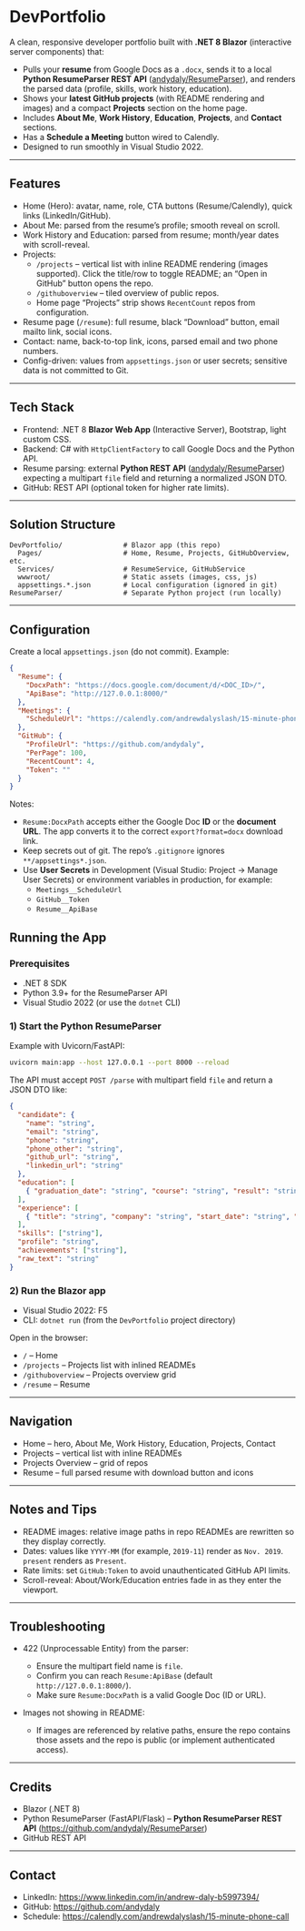 # DevPortfolio

A clean, responsive developer portfolio built with **.NET 8 Blazor** (interactive server components) that:

- Pulls your **resume** from Google Docs as a `.docx`, sends it to a local **Python ResumeParser REST API** ([andydaly/ResumeParser](https://github.com/andydaly/ResumeParser)), and renders the parsed data (profile, skills, work history, education).
- Shows your **latest GitHub projects** (with README rendering and images) and a compact **Projects** section on the home page.
- Includes **About Me**, **Work History**, **Education**, **Projects**, and **Contact** sections.
- Has a **Schedule a Meeting** button wired to Calendly.
- Designed to run smoothly in Visual Studio 2022.

---

## Features

- Home (Hero): avatar, name, role, CTA buttons (Resume/Calendly), quick links (LinkedIn/GitHub).
- About Me: parsed from the resume’s profile; smooth reveal on scroll.
- Work History and Education: parsed from resume; month/year dates with scroll-reveal.
- Projects:
  - `/projects` – vertical list with inline README rendering (images supported). Click the title/row to toggle README; an “Open in GitHub” button opens the repo.
  - `/githuboverview` – tiled overview of public repos.
  - Home page “Projects” strip shows `RecentCount` repos from configuration.
- Resume page (`/resume`): full resume, black “Download” button, email mailto link, social icons.
- Contact: name, back-to-top link, icons, parsed email and two phone numbers.
- Config-driven: values from `appsettings.json` or user secrets; sensitive data is not committed to Git.

---

## Tech Stack

- Frontend: .NET 8 **Blazor Web App** (Interactive Server), Bootstrap, light custom CSS.
- Backend: C# with `HttpClientFactory` to call Google Docs and the Python API.
- Resume parsing: external **Python REST API** ([andydaly/ResumeParser](https://github.com/andydaly/ResumeParser)) expecting a multipart `file` field and returning a normalized JSON DTO.
- GitHub: REST API (optional token for higher rate limits).

---

## Solution Structure

```
DevPortfolio/               # Blazor app (this repo)
  Pages/                    # Home, Resume, Projects, GitHubOverview, etc.
  Services/                 # ResumeService, GitHubService
  wwwroot/                  # Static assets (images, css, js)
  appsettings.*.json        # Local configuration (ignored in git)
ResumeParser/               # Separate Python project (run locally)
```

---

## Configuration

Create a local `appsettings.json` (do not commit). Example:

```json
{
  "Resume": {
    "DocxPath": "https://docs.google.com/document/d/<DOC_ID>/",
    "ApiBase": "http://127.0.0.1:8000/"
  },
  "Meetings": {
    "ScheduleUrl": "https://calendly.com/andrewdalyslash/15-minute-phone-call"
  },
  "GitHub": {
    "ProfileUrl": "https://github.com/andydaly",
    "PerPage": 100,
    "RecentCount": 4,
    "Token": ""
  }
}
```

Notes:

- `Resume:DocxPath` accepts either the Google Doc **ID** or the **document URL**. The app converts it to the correct `export?format=docx` download link.
- Keep secrets out of git. The repo’s `.gitignore` ignores `**/appsettings*.json`.
- Use **User Secrets** in Development (Visual Studio: Project → Manage User Secrets) or environment variables in production, for example:
  - `Meetings__ScheduleUrl`
  - `GitHub__Token`
  - `Resume__ApiBase`
 
## Running the App

### Prerequisites
- .NET 8 SDK
- Python 3.9+ for the ResumeParser API
- Visual Studio 2022 (or use the `dotnet` CLI)

### 1) Start the Python ResumeParser
Example with Uvicorn/FastAPI:

```bash
uvicorn main:app --host 127.0.0.1 --port 8000 --reload
```

The API must accept `POST /parse` with multipart field `file` and return a JSON DTO like:

```json
{
  "candidate": {
    "name": "string",
    "email": "string",
    "phone": "string",
    "phone_other": "string",
    "github_url": "string",
    "linkedin_url": "string"
  },
  "education": [
    { "graduation_date": "string", "course": "string", "result": "string", "institution": "string" }
  ],
  "experience": [
    { "title": "string", "company": "string", "start_date": "string", "end_date": "string", "description": "string" }
  ],
  "skills": ["string"],
  "profile": "string",
  "achievements": ["string"],
  "raw_text": "string"
}
```

### 2) Run the Blazor app
- Visual Studio 2022: F5
- CLI: `dotnet run` (from the `DevPortfolio` project directory)

Open in the browser:
- `/` – Home
- `/projects` – Projects list with inlined READMEs
- `/githuboverview` – Projects overview grid
- `/resume` – Resume

---

## Navigation

- Home – hero, About Me, Work History, Education, Projects, Contact
- Projects – vertical list with inline READMEs
- Projects Overview – grid of repos
- Resume – full parsed resume with download button and icons

---

## Notes and Tips

- README images: relative image paths in repo READMEs are rewritten so they display correctly.
- Dates: values like `YYYY-MM` (for example, `2019-11`) render as `Nov. 2019`. `present` renders as `Present`.
- Rate limits: set `GitHub:Token` to avoid unauthenticated GitHub API limits.
- Scroll-reveal: About/Work/Education entries fade in as they enter the viewport.

---

## Troubleshooting

- 422 (Unprocessable Entity) from the parser:
  - Ensure the multipart field name is `file`.
  - Confirm you can reach `Resume:ApiBase` (default `http://127.0.0.1:8000/`).
  - Make sure `Resume:DocxPath` is a valid Google Doc (ID or URL).

- Images not showing in README:
  - If images are referenced by relative paths, ensure the repo contains those assets and the repo is public (or implement authenticated access).

---

## Credits

- Blazor (.NET 8)
- Python ResumeParser (FastAPI/Flask) – **Python ResumeParser REST API** (https://github.com/andydaly/ResumeParser)
- GitHub REST API

---

## Contact

- LinkedIn: https://www.linkedin.com/in/andrew-daly-b5997394/
- GitHub: https://github.com/andydaly
- Schedule: https://calendly.com/andrewdalyslash/15-minute-phone-call

